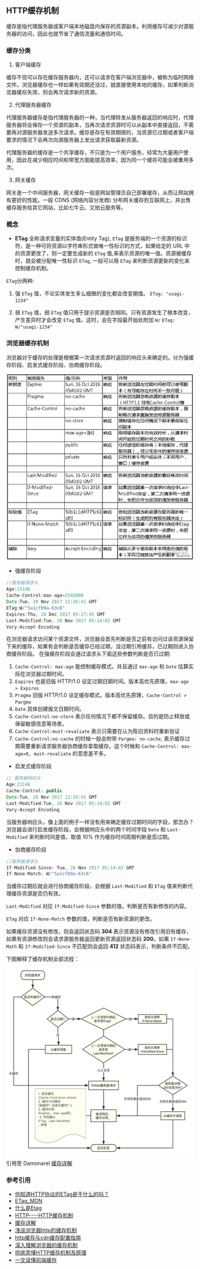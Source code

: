 ## HTTP缓存机制

缓存是指代理服务器或客户端本地磁盘内保存的资源副本。利用缓存可减少对源服务器的访问，因此也就节省了通信流量和通信时间。

### 缓存分类

1. 客户端缓存

缓存不但可以存在缓存服务器内，还可以请求在客户端浏览器中，被称为临时网络文件。浏览器缓存也一样如果有效期还没过，就直接使用本地的缓存，如果判断浏览器缓存失效，则会再次请求新的资源。

2. 代理服务器缓存

代理服务器缓存是指代理服务器的一种，当代理转发从服务器返回的响应时，代理服务器将会保存一个资源的副本，当再次请求资源时可以从副本中直接返回，不需要再对源服务器发送多次请求。缓存是存在有效期限的，当资源已过期或者客户端要求的情况下会再次向源服务器上发出请求获取最新资源。

代理服务器的缓存是一个共享缓存，不只是为一个用户服务，经常为大量用户使用，因此在减少相应时间和带宽方面能提高效率，因为同一个缓存可能会被重用多次。

3. 网关缓存

网关是一个中间服务器，网关缓存一般是网站管理员自己部署缓存，从而让网站拥有更好的性能。一般 CDNS (网络内容分发商) 分布网关缓存到互联网上，并出售缓存服务给其它网站，比如七牛云、又拍云服务等。

### 概念

- **ETag** 全称请求变量的实体值(Entity Tag), `ETag` 是服务端的一个资源的标识符，是一种可将资源以字符串形式做唯一性标识的方式，如果给定的 URL 中的资源更改了，则一定要生成新的 `ETag` 值,来表示资源的唯一值。资源被缓存时，就会被分配唯一性标识 `ETag`, 一般可以用 `ETag` 来判断资源更新的变化来控制缓存机制。

`ETag`分两种:

1. 强 `ETag` 值，不论实体发生多么细微的变化都会改变期值。
`ETag: "usagi-1234"`

2. 弱 `ETag` 值，弱 `ETag` 值只用于提示资源是否相同。只有资源发生了根本改变，产生差异时才会改变 `ETag` 值。这时，会在字段最开始处附加 `W/`
`ETag: W/"usagi-1234"`  


### 浏览器缓存机制

浏览器对于缓存的处理是根椐第一次请求资源时返回的响应头来确定的。分为强缓存阶段、启发式缓存阶段、协商缓存阶段。

![Cache](./images/cache.awebp)

- 强缓存阶段

```js
//服务器请求头
Age:23146
Cache-Control:max-age=2592000
Date:Tue, 28 Nov 2017 12:26:41 GMT
ETag:W/"5a1cf09a-63c6"
Expires:Thu, 28 Dec 2017 05:27:45 GMT
Last-Modified:Tue, 28 Nov 2017 05:14:02 GMT
Vary:Accept-Encoding
```

在浏览器请求访问某个资源文件，浏览器会首先判断是否之前有访问过该资源保留下来的缓存，如果有会判断是否缓存已经过期，没过期引用缓存，已过期则进入协商缓存阶段。
在强缓存阶段会通过请求头下面这些参数判断是否已过期:
1. `Cache-Control: max-age` 能控制缓存模式，并且通过 `max-age` 和 `Date` 估算实际在浏览器过期时间。
2. `Expires` 也是旧版 HTTP/1.0 设定过期日期时间。版本高优先原理，`max-age > Expires`
3. `Pragma` 旧版 HTTP/1.0 设定缓存模式。版本高优先原理，`Cache-Control > Pargma`
4. `Date` 具体创建报文日期时间。
5. `Cache-Control:no-store` 表示任何情况下都不保留缓存。目的是防止释放或保留敏感信息等场景。
6. `Cache-Control:must-revaliate` 表示只需要在认为陈旧资料时重新验证
7. `Cache-Control:no-cache` 的时候一般会附带 `Pargma: no-cache`, 表示缓存过期需要重新请求服务器协商缓存拿取缓存。这个时候和 `Cache-Control: max-age=0, must-revaliate` 的意思差不多。

- 启发式缓存阶段

```js
// 服务器响应头
Age:23146
Cache-Control: public
Date:Tue, 28 Nov 2017 12:26:41 GMT
Last-Modified:Tue, 28 Nov 2017 05:14:02 GMT
Vary:Accept-Encoding
```

当服务器响应头，像上面的例子一样没有用来确定缓存过期时间的字段，那怎办？浏览器会进行启发缓存阶段，会根据响应头中的两个时间字段 `Date` 和 `Last-Modified` 来判断时间差值，取值 10% 作为缓存时间周期判断是否过期。

- 协商缓存阶段

```js
//服务器请求头
If-Modified-Since: Tue, 28 Nov 2017 05:14:02 GMT
If-None-Match: W/"5a1cf09a-63c6"
```

当缓存过期后就会进行协商缓存阶段，会根据 `Last-Modified` 和 `ETag` 值来判断代理缓存资源是否仍有效。

`Last-Modified` 对应 `If-Modified-Since` 参数的值，判断是否有新修改的内容。

`ETag` 对应 `If-None-Match` 参数的值，判断是否有新资源的更改。

如果缓存资源没有修改，则会返回状态码 **304** 表示资源没有修改引用旧有缓存，如果有资源修改则会请求源服务器返回更新资源返回状态码 **200**。如果 `If-None-Math` 和 `If-Modified-Since` 不匹配则会返回 **412** 状态码表示，判断条件不匹配。

下图解释了缓存机制全部流程：

![引用Damonarel缓存详解的图](./images/cache.jpg)引用至 Damonarel [缓存详解](https://juejin.im/post/5a6c87c46fb9a01ca560b4d7#heading-2)

### 参考引用

- [你知道HTTP协议的ETag是干什么的吗？](https://juejin.im/post/5d07a0fcf265da1ba56b1f15)
- [ETag_MDN](https://developer.mozilla.org/zh-CN/docs/Web/HTTP/Headers/ETag)
- [什么是Etag](http://ysha.me/2016/07/25/07-25-%E4%BB%80%E4%B9%88%E6%98%AFEtag/)
- [HTTP----HTTP缓存机制](https://juejin.im/post/5a1d4e546fb9a0450f21af23)
- [缓存详解](https://juejin.im/post/5a6c87c46fb9a01ca560b4d7#heading-2)
- [浅谈浏览器http的缓存机制](https://www.cnblogs.com/vajoy/p/5341664.html)
- [http缓存与cdn缓存配置指南](http://dopro.io/http-cache-and-cdn-cache.html)
- [深入理解浏览器的缓存机制](https://mp.weixin.qq.com/s/HIUtWfQg4uwvYPy9zpESNQ)
- [彻底弄懂HTTP缓存机制及原理](https://www.cnblogs.com/chenqf/p/6386163.html)
- [一文读懂前端缓存](https://juejin.cn/post/6844903747357769742)
